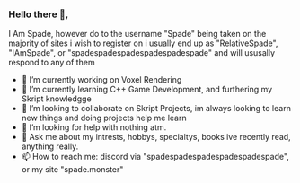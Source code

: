 ### Hello there 👋,
I Am Spade, however do to the username "Spade" being taken on the majority of sites i wish to register on i usually end up as "RelativeSpade", "IAmSpade", or "spadespadespadespadespadespade" and will ususally respond to any of them

- 🔭 I’m currently working on Voxel Rendering
- 🌱 I’m currently learning C++ Game Development, and furthering my Skript knowledgge
- 👯 I’m looking to collaborate on Skript Projects, im always looking to learn new things and doing projects help me learn
- 🤔 I’m looking for help with nothing atm.
- 💬 Ask me about my intrests, hobbys, specialtys, books ive recently read, anything really.
- 📫 How to reach me: discord via "spadespadespadespadespadespade", or my site "spade.monster"

